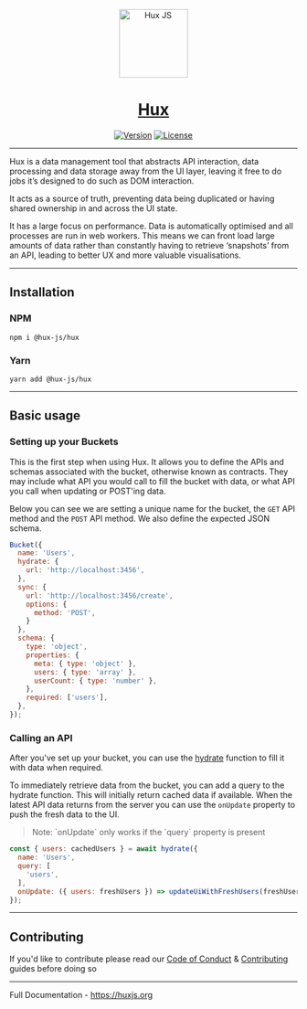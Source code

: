 <p align="center">
  <a href="https://huxjs.org" target="_blank" rel="noopener noreferrer">
    <img src="https://avatars1.githubusercontent.com/u/74376133?s=200&v=4" alt="Hux JS" width="120"/>
  </a>
</p>

<h1 align="center"><a href="https://huxjs.org" target="_blank" rel="noopener noreferrer">Hux</a></h1>

<p align="center">
  <a href="https://www.npmjs.com/package/@hux-js/hux"><img src="https://img.shields.io/badge/npm-v0.1.0-blue" alt="Version"></a>
  <a href="https://www.npmjs.com/package/@hux-js/hux"><img src="https://img.shields.io/badge/license-MIT-blue.svg" alt="License"></a>
</p>

---

Hux is a data management tool that abstracts API interaction, data processing and data storage away from the UI layer, leaving it free to do jobs it’s designed to do such as DOM interaction.

It acts as a source of truth, preventing data being duplicated or having shared ownership in and across the UI state.

It has a large focus on performance. Data is automatically optimised and all processes are run in web workers. This means we can front load large amounts of data rather than constantly having to retrieve ‘snapshots’ from an API, leading to better UX and more valuable visualisations.

---

## Installation

### NPM

```
npm i @hux-js/hux
```

### Yarn

```
yarn add @hux-js/hux
```

---

## Basic usage

### Setting up your Buckets

This is the first step when using Hux. It allows you to define the APIs and schemas associated with the bucket, otherwise known as contracts. They may include what API you would call to fill the bucket with data, or what API you call when updating or POST'ing data.

Below you can see we are setting a unique name for the bucket, the `GET` API method and the `POST` API method. We also define the expected JSON schema.


```js
Bucket({
  name: 'Users',
  hydrate: {
    url: 'http://localhost:3456',
  },
  sync: {
    url: 'http://localhost:3456/create',
    options: {
      method: 'POST',
    }
  },
  schema: {
    type: 'object',
    properties: {
      meta: { type: 'object' },
      users: { type: 'array' },
      userCount: { type: 'number' },
    },
    required: ['users'],
  },
});
```

### Calling an API

After you've set up your bucket, you can use the [hydrate](https://huxjs.org/docs/api-reference#hydrate) function to fill it with data when required.

To immediately retrieve data from the bucket, you can add a query to the hydrate function. This will initially return cached data if available. When the latest API data returns from the server you can use the `onUpdate` property to push the fresh data to the UI.

<blockquote>Note: `onUpdate` only works if the `query` property is present</blockquote>

```js
const { users: cachedUsers } = await hydrate({
  name: 'Users',
  query: [
    'users',
  ],
  onUpdate: ({ users: freshUsers }) => updateUiWithFreshUsers(freshUsers)
});
```

---

## Contributing

If you'd like to contribute please read our [Code of Conduct](https://github.com/hux-js/hux/blob/develop/CODE_OF_CONDUCT.MD) & [Contributing](https://github.com/hux-js/hux/blob/develop/CONTRIBUTING.md) guides before doing so

---

Full Documentation - https://huxjs.org